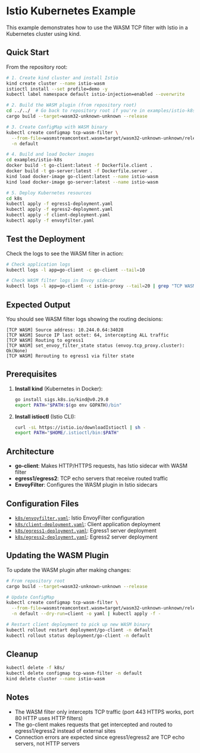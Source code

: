# Istio Kubernetes Example

This example demonstrates how to use the WASM TCP filter with Istio in a Kubernetes cluster using kind.

## Quick Start

From the repository root:

```bash
# 1. Create kind cluster and install Istio
kind create cluster --name istio-wasm
istioctl install --set profile=demo -y
kubectl label namespace default istio-injection=enabled --overwrite

# 2. Build the WASM plugin (from repository root)
cd ../../  # Go back to repository root if you're in examples/istio-k8s
cargo build --target=wasm32-unknown-unknown --release

# 3. Create ConfigMap with WASM binary
kubectl create configmap tcp-wasm-filter \
  --from-file=wasmstreamcontext.wasm=target/wasm32-unknown-unknown/release/wasmstreamcontext.wasm \
  -n default

# 4. Build and load Docker images
cd examples/istio-k8s
docker build -t go-client:latest -f Dockerfile.client .
docker build -t go-server:latest -f Dockerfile.server .
kind load docker-image go-client:latest --name istio-wasm
kind load docker-image go-server:latest --name istio-wasm

# 5. Deploy Kubernetes resources
cd k8s
kubectl apply -f egress1-deployment.yaml
kubectl apply -f egress2-deployment.yaml
kubectl apply -f client-deployment.yaml
kubectl apply -f envoyfilter.yaml
```

## Test the Deployment

Check the logs to see the WASM filter in action:

```bash
# Check application logs
kubectl logs -l app=go-client -c go-client --tail=10

# Check WASM filter logs in Envoy sidecar
kubectl logs -l app=go-client -c istio-proxy --tail=20 | grep "TCP WASM"
```

## Expected Output

You should see WASM filter logs showing the routing decisions:

```
[TCP WASM] Source address: 10.244.0.64:34028
[TCP WASM] Source IP last octet: 64, intercepting ALL traffic
[TCP WASM] Routing to egress1
[TCP WASM] set_envoy_filter_state status (envoy.tcp_proxy.cluster): Ok(None)
[TCP WASM] Rerouting to egress1 via filter state
```

## Prerequisites

1. **Install kind** (Kubernetes in Docker):

   ```bash
   go install sigs.k8s.io/kind@v0.29.0
   export PATH="$PATH:$(go env GOPATH)/bin"
   ```

2. **Install istioctl** (Istio CLI):
   ```bash
   curl -sL https://istio.io/downloadIstioctl | sh -
   export PATH="$HOME/.istioctl/bin:$PATH"
   ```

## Architecture

- **go-client**: Makes HTTP/HTTPS requests, has Istio sidecar with WASM filter
- **egress1/egress2**: TCP echo servers that receive routed traffic
- **EnvoyFilter**: Configures the WASM plugin in Istio sidecars

## Configuration Files

- [`k8s/envoyfilter.yaml`](k8s/envoyfilter.yaml): Istio EnvoyFilter configuration
- [`k8s/client-deployment.yaml`](k8s/client-deployment.yaml): Client application deployment
- [`k8s/egress1-deployment.yaml`](k8s/egress1-deployment.yaml): Egress1 server deployment
- [`k8s/egress2-deployment.yaml`](k8s/egress2-deployment.yaml): Egress2 server deployment

## Updating the WASM Plugin

To update the WASM plugin after making changes:

```bash
# From repository root
cargo build --target=wasm32-unknown-unknown --release

# Update ConfigMap
kubectl create configmap tcp-wasm-filter \
  --from-file=wasmstreamcontext.wasm=target/wasm32-unknown-unknown/release/wasmstreamcontext.wasm \
  -n default --dry-run=client -o yaml | kubectl apply -f -

# Restart client deployment to pick up new WASM binary
kubectl rollout restart deployment/go-client -n default
kubectl rollout status deployment/go-client -n default
```

## Cleanup

```bash
kubectl delete -f k8s/
kubectl delete configmap tcp-wasm-filter -n default
kind delete cluster --name istio-wasm
```

## Notes

- The WASM filter only intercepts TCP traffic (port 443 HTTPS works, port 80 HTTP uses HTTP filters)
- The go-client makes requests that get intercepted and routed to egress1/egress2 instead of external sites
- Connection errors are expected since egress1/egress2 are TCP echo servers, not HTTP servers
